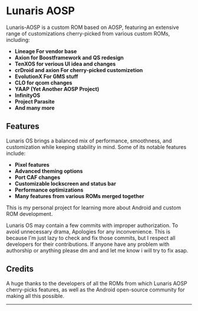 # Lunaris AOSP

Lunaris-AOSP is a custom ROM based on AOSP, featuring an extensive range of customizations cherry-picked from various custom ROMs, including:

- **Lineage For vendor base**
- **Axion for Boostframework and QS redesign**
- **TenXOS for verious UI idea and changes**
- **crDroid and axion For cherry-picked customizetion**
- **EvolutionX For GMS stuff**
- **CLO for qcom changes**
- **YAAP (Yet Another AOSP Project)**
- **InfinityOS**
- **Project Parasite**
- **And many more**

## Features

Lunaris OS brings a balanced mix of performance, smoothness, and customization while keeping stability in mind. Some of its notable features include:

- **Pixel features**
- **Advanced theming options**
- **Port CAF changes**
- **Customizable lockscreen and status bar**
- **Performance optimizations**
- **Many features from various ROMs merged together**

This is my personal project for learning more about Android and custom ROM development.

Lunaris OS may contain a few commits with improper authorization. To avoid unnecessary drama, Apologies for any inconvenience. This is because I'm just lazy to check and fix those commits, but I respect all developers for their contributions. If anyone have any problem with authorship or anything please dm and and let me know i will try to fix asap.

## Credits

A huge thanks to the developers of all the ROMs from which Lunaris AOSP cherry-picks features, as well as the Android open-source community for making all this possible.

---

